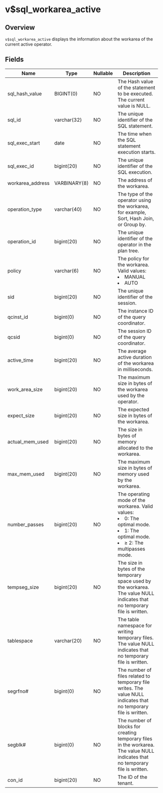 v$sql_workarea_active 
==========================================



Overview 
-----------------

`v$sql_workarea_active` displays the information about the workarea of the current active operator. 

Fields 
---------------



|     **Name**     |   **Type**   | **Nullable** |                                                                                                                             **Description**                                                                                                                             |
|------------------|--------------|--------------|-------------------------------------------------------------------------------------------------------------------------------------------------------------------------------------------------------------------------------------------------------------------------|
| sql_hash_value   | BIGINT(0)    | NO           | The Hash value of the statement to be executed. The current value is NULL.                                                                                                                                                                                              |
| sql_id           | varchar(32)  | NO           | The unique identifier of the SQL statement.                                                                                                                                                                                                                             |
| sql_exec_start   | date         | NO           | The time when the SQL statement execution starts.                                                                                                                                                                                                                       |
| sql_exec_id      | bigint(20)   | NO           | The unique identifier of the SQL execution.                                                                                                                                                                                                                             |
| workarea_address | VARBINARY(8) | NO           | The address of the workarea.                                                                                                                                                                                                                                            |
| operation_type   | varchar(40)  | NO           | The type of the operator using the workarea, for example, Sort, Hash Join, or Group by.                                                                                                                                                                                 |
| operation_id     | bigint(20)   | NO           | The unique identifier of the operator in the plan tree.                                                                                                                                                                                                                 |
| policy           | varchar(6)   | NO           | The policy for the workarea. Valid values: </li><li> MANUAL   </li><li> AUTO                                                                                                         |
| sid              | bigint(20)   | NO           | The unique identifier of the session.                                                                                                                                                                                                                                   |
| qcinst_id        | bigint(0)    | NO           | The instance ID of the query coordinator.                                                                                                                                                                                                                               |
| qcsid            | bigint(0)    | NO           | The session ID of the query coordinator.                                                                                                                                                                                                                                |
| active_time      | bigint(20)   | NO           | The average active duration of the workarea in milliseconds.                                                                                                                                                                                                            |
| work_area_size   | bigint(20)   | NO           | The maximum size in bytes of the workarea used by the operator.                                                                                                                                                                                                         |
| expect_size      | bigint(20)   | NO           | The expected size in bytes of the workarea.                                                                                                                                                                                                                             |
| actual_mem_used  | bigint(20)   | NO           | The size in bytes of memory allocated to the workarea.                                                                                                                                                                                                                  |
| max_mem_used     | bigint(20)   | NO           | The maximum size in bytes of memory used by the workarea.                                                                                                                                                                                                               |
| number_passes    | bigint(20)   | NO           | The operating mode of the workarea. Valid values: </li><li> 0: The optimal mode.   </li><li> 1: The optimal mode.   </li><li> ≥ 2: The multipasses mode.    |
| tempseg_size     | bigint(20)   | NO           | The size in bytes of the temporary space used by the workarea. The value NULL indicates that no temporary file is written.                                                                                                                                              |
| tablespace       | varchar(20)  | NO           | The table namespace for writing temporary files. The value NULL indicates that no temporary file is written.                                                                                                                                                            |
| segrfno#         | bigint(0)    | NO           | The number of files related to temporary file writes. The value NULL indicates that no temporary file is written.                                                                                                                                                       |
| segblk#          | bigint(0)    | NO           | The number of blocks for creating temporary files in the workarea. The value NULL indicates that no temporary file is written.                                                                                                                                          |
| con_id           | bigint(20)   | NO           | The ID of the tenant.                                                                                                                                                                                                                                                   |


